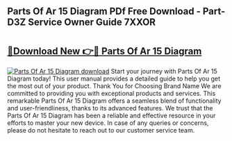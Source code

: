 ## Parts Of Ar 15 Diagram PDf Free Download - Part-D3Z Service Owner Guide 7XXOR

# <h2><a href="http://dfjh8pc.blite.top/?on=Parts+Of+Ar+15+Diagram">🔗Download New 👉🔴 Parts Of Ar 15 Diagram</a></h2>

[![Parts Of Ar 15 Diagram download](https://i.imgur.com/lujVjoI.png)](http://dfjh8pc.blite.top/?on=Parts+Of+Ar+15+Diagram)
Start your journey with Parts Of Ar 15 Diagram today! This user manual provides a detailed guide to help you get the most out of your product. Thank You for Choosing Brand Name We are committed to providing you with exceptional products and services. This remarkable Parts Of Ar 15 Diagram offers a seamless blend of functionality and user-friendliness, thanks to its advanced features. We trust that the Parts Of Ar 15 Diagram has been a reliable and effective resource in your efforts to master your new device. In case of any queries or concerns, please do not hesitate to reach out to our customer service team.
